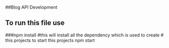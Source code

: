 ##Blog API Development 

## To run this file use
###npm install 
#this will install all the dependency which is used to create # this projects
to start this projects 
npm start
